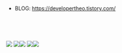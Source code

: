 <br/>

- BLOG: https://developertheo.tistory.com/

<br/>
<br/>
<br/>

![](http://github-profile-summary-cards.vercel.app/api/cards/profile-details?username=dev-theo7&theme=vision_friendly_dark)
![](http://github-profile-summary-cards.vercel.app/api/cards/repos-per-language?username=dev-theo7&theme=vision_friendly_dark)![](http://github-profile-summary-cards.vercel.app/api/cards/most-commit-language?username=dev-theo7&theme=vision_friendly_dark)
![](http://github-profile-summary-cards.vercel.app/api/cards/stats?username=dev-theo7&theme=vision_friendly_dark)![](http://github-profile-summary-cards.vercel.app/api/cards/productive-time?username=dev-theo7&theme=vision_friendly_dark&utcOffset=9)
